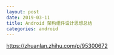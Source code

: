 ```yaml
---
layout: post
date: 2019-03-11
title: Android 架构组件设计思想总结
categories: android
---
```


https://zhuanlan.zhihu.com/p/95300672
